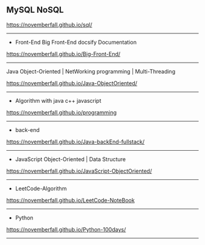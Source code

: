 ## MySQL NoSQL

https://novemberfall.github.io/sql/

---

- Front-End
Big Front-End docsify Documentation


https://novemberfall.github.io/Big-Front-End/

---

Java Object-Oriented | NetWorking programming | Multi-Threading

https://novemberfall.github.io/Java-ObjectOriented/


---

- Algorithm with java c++ javascript

https://novemberfall.github.io/programming


---

- back-end

https://novemberfall.github.io/Java-backEnd-fullstack/


---

- JavaScript Object-Oriented | Data Structure

https://novemberfall.github.io/JavaScript-ObjectOriented/

---

- LeetCode-Algorithm

https://novemberfall.github.io/LeetCode-NoteBook

---

- Python

https://novemberfall.github.io/Python-100days/

---

